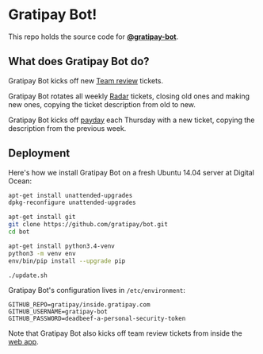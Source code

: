 # Gratipay Bot!

This repo holds the source code for [**@gratipay-bot**](https://github/gratipay-bot).


## What does Gratipay Bot do?

Gratipay Bot kicks off new [Team
review](http://inside.gratipay.com/howto/review-teams) tickets.

Gratipay Bot rotates all weekly
[Radar](http://inside.gratipay.com/howto/sweep-the-radar) tickets, closing old
ones and making new ones, copying the ticket description from old to new.

Gratipay Bot kicks off [payday](http://inside.gratipay.com/howto/run-payday)
each Thursday with a new ticket, copying the description from the previous
week.


## Deployment

Here's how we install Gratipay Bot on a fresh Ubuntu 14.04 server at Digital Ocean:

```bash
apt-get install unattended-upgrades
dpkg-reconfigure unattended-upgrades

apt-get install git
git clone https://github.com/gratipay/bot.git
cd bot

apt-get install python3.4-venv
python3 -m venv env
env/bin/pip install --upgrade pip

./update.sh
```

Gratipay Bot's configuration lives in `/etc/environment`:

```
GITHUB_REPO=gratipay/inside.gratipay.com
GITHUB_USERNAME=gratipay-bot
GITHUB_PASSWORD=deadbeef-a-personal-security-token
```

Note that Gratipay Bot also kicks off team review tickets from inside the [web
app](/gratipay/gratipay.com).
